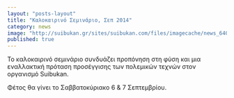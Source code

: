 ```yaml
---
layout: "posts-layout"
title: "Καλοκαιρινό Σεμινάριο, Σεπ 2014"
category: news
image: "http://suibukan.gr/sites/suibukan.com/files/imagecache/news_640px/news_photos/20100912_litohoro_440_s.jpg"
published: true
---
```


Το καλοκαιρινό σεμινάριο συνδυάζει προπόνηση στη φύση και μια εναλλακτική πρόταση προσέγγισης των πολεμικών τεχνών στον οργανισμό Suibukan.

Φέτος θα γίνει το Σαββατοκύριακο 6 & 7 Σεπτεμβρίου.
